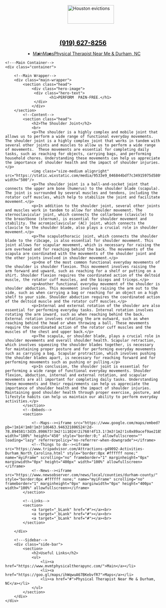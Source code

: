 <head> <meta http-equiv="Content-type" content="text/html;charset=UTF-8"></head>
<!DOCTYPE html>
<html lang="en">
<head>
    <meta charset="UTF-8">
    <meta http-equiv="X-UA-Compatible" content="IE=edge">
    <meta name="viewport" content="width=device-width, initial-scale=1.0">
    <title>MVMT Physical Therapy</title>
</head>
<style>
    @import url("https://fonts.googleapis.com/css2?family=Montserrat:wght@100;200;300;400;500;600;700;800;900&display=swap");

/* Global Styles */

* {
  font-family: "Montserrat", sans-serif;
  margin: 0;
  padding: 5;
  box-sizing: border-box;
}

body { 
  padding: px 0%;
  background: #f5f5f54d;
}

a{
  text-decoration: none;
}

/* Container Styles */
.container {
  display: flex;
  height: 89vh;
}
.main-wrapper{

  flex: 2;  overflow-y: scroll;
}
.side-bar{
  background: #faf9f9;
  flex: .3;
  padding: 40px;
  /* background-color: white; */
}

.side-bar ul{
  padding: 0 40px;
  list-style: none;
}

.side-bar{
  background: rgb(230, 230, 231);
}


@media only screen and (max-width: 900px) {
  .container {
    flex-direction: column;
  }
  .side-bar{
    background: #114;
    color: white !important;
  }
  .side-bar a{
    color: white !important;
  }
}

/* Navigation Menu Styles */

nav.nav-menu {
  width: 100%;
  background-color:#f1473e;
  padding: 10px;
}

nav.nav-menu ul {
  width: 100%;
  display: flex;
  align-items: center;
  list-style: none;
  font-size: clamp(.8rem, 1.2vw, 2rem); 
}

.nav-menu .nav-item {
  padding: 10px;
  transition: background-color 500ms ease-in-out;
}

.nav-menu .nav-item:hover {
  cursor: pointer;
  background-color: #f5f5f54d;
}

.nav-menu .nav-item a{
  text-decoration: none;
  color: white;
}


/* Main Content Wrapper Styles */
.main-wrapper {
  background: white;
}

section {
  margin-bottom: 50px;
}

section.head,
section.youtube-embed {
  text-align: left;
}

.button-link {
  display: block;
  margin: 20px 0 0 0;
  padding: 10px 25px;
  width: fit-content;
  background: #f1473e;
  border-radius: 0px;
  text-decoration: none;
  color: white;
  transition: 0.3s transform ease-in-out;
  text-align: center;
}

.button-link-red {
  display: block;
  margin: 20px 0 0 0;
  padding: 10px 25px;
  width: fit-content;
  background: #f1473e;
  border-radius: 0px;
  text-decoration: none;
  color: white;
  transition: 0.3s transform ease-in-out;
  text-align: center;
}

.button-link-blue {
  display: block;
  margin: 20px 0 0 0;
  padding: 10px 25px;
  width: fit-content;
  background: #003299;
  border-radius: 0px;
  text-decoration: none;
  color: white;
  transition: 0.3s transform ease-in-out;
  text-align: center;
}

.button-link-green {
  display: block;
  margin: 20px 0 0 0;
  padding: 10px 25px;
  width: fit-content;
  background: #326600;
  border-radius: 0px;
  text-decoration: none;
  color: white;
  transition: 0.3s transform ease-in-out;
  text-align: center;
}

h1 {
  font-size: 30px;
  color:white;
  text-align: center;
}

h2 {
  margin-bottom: 10px;
  margin-top: 10px;
  text-align: left;
  font-size: 30px;
}
h4 {
  font-size: 25px;
  font-weight: bold;
  color: #ffffff;
}

ul{
  padding-left: 30px;
  }
  
  .side ul{
    text-align: justify;
    margin-bottom: 10px;
    line-height: 1.5rem;
    font-family: "Cormorant SC", sans-serif;
    font-size:30px;

  }

  ol{
    padding-left: 40px;
    }
    
    .side ol{
      text-align: justify;
      margin-bottom: 10px;
      line-height: 1.5rem;
      font-family: "Cormorant SC", sans-serif;
      font-size:30px;
  
    }

p {
  text-align: justify;
  margin-bottom: 10px;
  line-height: 1.5rem;
}

img {
  max-width: 100%;
  float: left;
  border-radius: 10px;
  margin: 15px;
}

.two-col {
  display: flex;
  justify-content: space-between;
  gap: 20px;
  background: white;
}

.two-col div {
  width: 100%;
}

@media only screen and (max-width: 900px) {
  body {
    padding: 20%;
  }

  .two-col {
    flex-direction: column;
  }

  .two-col div {
    width: 100%;
  }

  .main-wrapper {
    padding: 5%;
  }
}
.hero-image {
  /* Use "linear-gradient" to add a darken background effect to the image (photographer.jpg). This will make the text easier to read */
  background-image: linear-gradient(rgba(0, 0, 0, 0.822), rgba(0, 0, 0, 0.719)), url("https://static.wixstatic.com/media/1ab4bb_d7c7dd03e9124fdcbc06f2fef0fd9654~mv2.jpg/v1/fill/w_1349,h_810,fp_0.49_0.63,q_85,usm_0.66_1.00_0.01,enc_auto/pexels-anna-ilina-11900639_edited_edited.jpg");
  /* Set a specific height */
  height: 450px;
  /* Position and center the image to scale nicely on all screens */
  background-position: center;
  background-repeat: no-repeat;
  background-size: cover;
  position: relative;
}
/* Place text in the middle of the image */
.hero-text {
  text-align: left;
  position: absolute;
  top: 40%;
  left: 35%;
  transform: translate(-30%, -30%);
  color: #ffffff(255, 255, 255);
  font-weight:500;
  font-size: 16px;
  width: 100%;
  padding: 20px;
}

.boxsolid {
    border: solid 2px;
    margin: 50px;
}

.em {
    text-align: left;
    padding: 0px 0px 0px 40px;
}

.em2 {
    text-align: left;
    padding: 0px 30px 0px 30px;
}


</style>
<div class="two-col">
        <div style="display: flex ; justify-content: center;padding-left: 50px;"> <a href="https://www.mvmtphysicaltherapync.com/"><img style="height: 60px;width: 150px;" src="https://static.wixstatic.com/media/358882_c2562da6db2245c0977a0353cd395e0b~mv2.png/v1/fill/w_177,h_88,al_c,q_85,usm_0.66_1.00_0.01,enc_auto/MVMT%20PT%20Logo_RO3_Mvmt%20Logo%20-%20Red.png" alt="Houston evictions"></a></div>
        <div style="display: flex; justify-content: center; text-align: center;font-size: 20px;font-weight: bolder;padding-top: 50px;"><a href="Tel:(919) 627-8256"><span style="color: black;"> (919) 627-8256</span></a></div>
</div>
<body>
    <!--Navigation Menu-->
    <nav class="nav-menu">
        <ul style="display: flex;justify-content: center;">
            <li class="nav-item"><a href="https://www.mvmtphysicaltherapync.com/">Main</a></li>
            <li class="nav-item"><a href="https://goo.gl/maps/ihWqwuA67BKebvfR7">Maps</a></li>
            <li class="nav-item"><a href="#">Physical Therapist Near Me & Durham, NC</a></li>
        </ul>
    </nav>

    <!---Main Container-->
    <div class="container">

        <!--Main Wrapper-->
        <div class="main-wrapper">
            <section class="head">
                <div class="hero-image">
                 <div class="hero-text">
                        <h1>PERFORM  PAIN-FREE.</h1>
                 </div>
                </div>         
        </section>
            <!--Content-->
            <section class="head">
                <h2>The Shoulder Joint</h2>
                <br>
                <p>The shoulder is a highly complex and mobile joint that allows us to perform a wide range of functional everyday movements. The shoulder joint is a highly complex joint that works in tandem with several other joints and muscles to allow us to perform a wide range of movements.  These movements are essential for completing daily tasks, such as reaching for objects, carrying bags, and performing household chores. Understanding these movements can help us appreciate the importance of shoulder health and the impact of shoulder injuries.</p>
                <img class="size-medium alignright" src="https://static.wixstatic.com/media/9533e9_046844bdf7c34915975d580fe1eafa71~mv2.jpg/v1/fill/w_740,h_745,al_c,q_85,usm_0.66_1.00_0.01,enc_auto/9533e9_046844bdf7c34915975d580fe1eafa71~mv2.jpg" width="500"/>
                <p>The shoulder joint is a ball-and-socket joint that connects the upper arm bone (humerus) to the shoulder blade (scapula). The joint is surrounded by several muscles and tendons, including the rotator cuff muscles, which help to stabilize the joint and facilitate movement.</p>
                <p>In addition to the shoulder joint, several other joints and muscles work in tandem to allow for shoulder movement. The sternoclavicular joint, which connects the collarbone (clavicle) to the breastbone (sternum), is essential for shoulder movement and stability. The acromioclavicular (AC) joint, which connects the clavicle to the shoulder blade, also plays a crucial role in shoulder movement.</p>
                <p>The scapulothoracic joint, which connects the shoulder blade to the ribcage, is also essential for shoulder movement. This joint allows for scapular movement, which is necessary for raising the arm overhead and for reaching behind the back. The movements of the scapula are coordinated with the movements of the shoulder joint and the other joints involved in shoulder movement.</p>
                <p>One of the most common functional everyday movements of the shoulder is shoulder flexion. This movement involves raising the arm forward and upward, such as reaching for a shelf or putting on a shirt. Shoulder flexion requires the coordinated action of the deltoid muscle, the rotator cuff muscles, and the biceps and triceps.</p>
                <p>Another functional everyday movement of the shoulder is shoulder abduction. This movement involves raising the arm out to the side, such as when carrying a bag or reaching for an object on a high shelf to your side. Shoulder abduction requires the coordinated action of the deltoid muscle and the rotator cuff muscles.</p>
                <p>Internal and external rotation of the shoulder are also essential for performing everyday tasks. Internal rotation involves rotating the arm inward, such as when reaching behind the back. External rotation involves rotating the arm outward, such as when reaching behind the head or when throwing a ball. These movements require the coordinated action of the rotator cuff muscles and the muscles of the chest and upper back.</p>
                <p>The scapula, or shoulder blade, plays a crucial role in shoulder movements and overall shoulder health. Scapular retraction, which involves squeezing the shoulder blades together, is necessary for maintaining proper posture and for performing everyday movements such as carrying a bag. Scapular protraction, which involves pushing the shoulder blades apart, is necessary for reaching forward and for performing movements such as pushing or pulling.</p>
                <p>In conclusion, the shoulder joint is essential for performing a wide range of functional everyday movements. Shoulder flexion, abduction, internal and external rotation, and scapular movements are all important for completing daily tasks. Understanding these movements and their requirements can help us appreciate the importance of shoulder health and the impact of shoulder injuries. Maintaining good shoulder health through proper exercise, posture, and lifestyle habits can help us maintain our ability to perform everyday activities.</p>
            </section>
            <!--Embeds-->
            <section>

                <!--Maps--><iframe src="https://www.google.com/maps/embed?pb=!1m14!1m8!1m3!1d6463.946321806524!2d-78.894581!3d35.898673!3m2!1i1024!2i768!4f13.1!3m3!1m2!1s0x89acef9ae2185dc1%3A0x685159f145cac609!2sMVMT%20Physical%20Therapy!5e0!3m2!1sen!2sus!4v1684979672046!5m2!1sen!2sus" width="100%" height="450" style="border:0;" allowfullscreen="" loading="lazy" referrerpolicy="no-referrer-when-downgrade"></iframe>
                <!--Things to do--><iframe src="https://www.tripadvisor.com/Attractions-g49092-Activities-Durham_North_Carolina.html" style="border:0px #ffffff none;" name="myiFrame" scrolling="no" frameborder="1" marginheight="0px" marginwidth="0px" height="400px" width="100%" allowfullscreen></iframe>
                <!--News--><iframe src="https://www.newsobserver.com/news/local/counties/durham-county/" style="border:0px #ffffff none;" name="myiFrame" scrolling="no" frameborder="1" marginheight="0px" marginwidth="0px" height="400px" width="100%" allowfullscreen></iframe>      
            </section>

            <!--Links-->
            <section>
                <a target="_bLank" href="#"></a><br>
                <a target="_bLank" href="#"></a><br>
                <a target="_bLank" href="#"></a><br>
            </section>

        </div>

        <!---Sidebar-->
        <div class="side-bar">
            <section>
                <h2>Useful Links</h2>
                <ul>
                    <li><a href="https://www.mvmtphysicaltherapync.com/">Main</a></li>
                    <li><a href="https://goo.gl/maps/ihWqwuA67BKebvfR7">Maps</a></li>
                    <li><a href="#">Physical Therapist Near Me & Durham, NC</a></li>
                </ul>
            </section>
        </div>
    </div>
</body>
</html>
